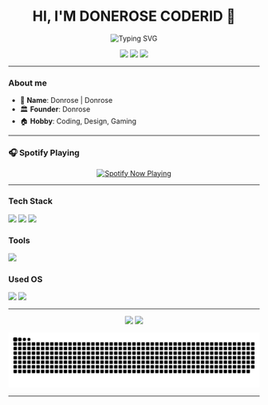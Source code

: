 <div align="center">

# HI, I'M DONEROSE CODERID 👋

![Typing SVG](https://readme-typing-svg.demolab.com?font=Fira+Code&size=28&duration=3000&pause=500&color=00FF00&center=true&vCenter=true&width=650&lines=HALLOW+MYNAME+IS+DONROSE;I+LOVE+CODING;WELCOME+TO+MY+PROFILE;STAY+COOL+AND+KEEP+CODING)

<!-- Badges -->
<img src="https://komarev.com/ghpvc/?username=enzowhynot&label=VISITORS&color=00ff00&style=flat" />
<a href="https://github.com/enzowhynot?tab=followers"><img src="https://img.shields.io/github/followers/enzowhynot?label=Followers&style=flat&color=00ff00"></a>
<a href="https://github.com/enzowhynot?tab=repositories"><img src="https://img.shields.io/badge/Stars-★-00ff00?style=flat"></a>

</div>

---

### About me
- 👦 **Name**: Donrose | Donrose  
- 🏛 **Founder**: Donrose  
- 🏠 **Hobby**: Coding, Design, Gaming  

---

### 🎧 Spotify Playing
<p align="center">
  <a href="https://open.spotify.com/intl-id/track/0KifLRxrBPUPwpNcJmtCiG?si=ef15cb64111149cf" target="_blank">
    <img src="https://now-playing-on-spotify.vercel.app/api/spotify" alt="Spotify Now Playing" width="350"/>
  </a>
</p>

---

### Tech Stack
<p>
  <img src="https://img.shields.io/badge/Node.js-00ff00?logo=nodedotjs&logoColor=000&labelColor=111" />
  <img src="https://img.shields.io/badge/JavaScript-00ff00?logo=javascript&logoColor=000&labelColor=111" />
  <img src="https://img.shields.io/badge/C%2B%2B-00ff00?logo=c%2B%2B&logoColor=000&labelColor=111" />
</p>

### Tools
<p>
  <img src="https://img.shields.io/badge/VS%20Code-00ff00?logo=visualstudiocode&logoColor=000&labelColor=111" />
</p>

### Used OS
<p>
  <img src="https://img.shields.io/badge/Ubuntu-00ff00?logo=ubuntu&logoColor=000&labelColor=111" />
  <img src="https://img.shields.io/badge/Kali%20Linux-00ff00?logo=kalilinux&logoColor=000&labelColor=111" />
</p>

---

<p align="center">
  <img src="https://github-readme-stats.vercel.app/api?username=enzowhynot&show_icons=true&theme=transparent" height="165" />
  <img src="https://github-readme-streak-stats.herokuapp.com?user=enzowhynot&theme=transparent" height="165" />
</p>

<p align="center">
  <img src="https://github.com/Platane/snk/raw/output/github-contribution-grid-snake.svg" alt="Contribution Snake" width="700"/>
</p>

---

```diff
